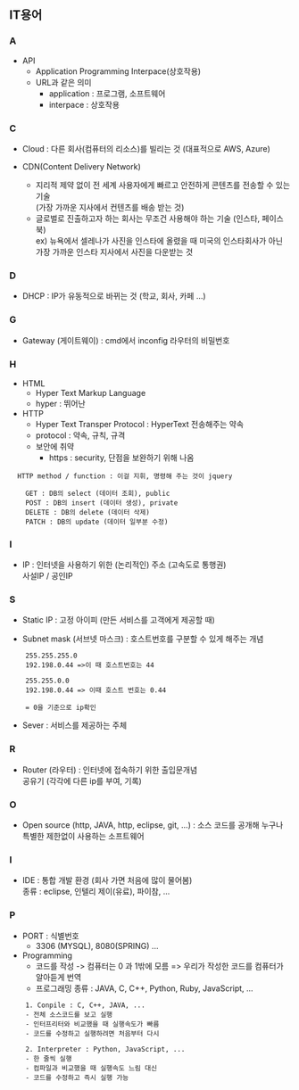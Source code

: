 ## IT용어

### A
- API
  - Application Programming Interpace(상호작용)
  - URL과 같은 의미
    - application : 프로그램, 소프트웨어
    - interpace : 상호작용
### C
- Cloud : 다른 회사(컴퓨터의 리소스)를 빌리는 것 (대표적으로 AWS, Azure)

- CDN(Content Delivery Network)
  - 지리적 제약 없이 전 세계 사용자에게 빠르고 안전하게 콘텐츠를 전송할 수 있는 기술  
(가장 가까운 지사에서 컨텐츠를 배송 받는 것)  
  - 글로벌로 진출하고자 하는 회사는 무조건 사용해야 하는 기술 (인스타, 페이스북)  
    ex) 뉴욕에서 셀레나가 사진을 인스타에 올렸을 때
    미국의 인스타회사가 아닌 가장 가까운 인스타 지사에서 사진을 다운받는 것

### D
- DHCP : IP가 유동적으로 바뀌는 것 (학교, 회사, 카페 ...)

### G
- Gateway (게이트웨이) : cmd에서 inconfig 라우터의 비밀번호  

### H
- HTML 
  - Hyper Text Markup Language
  - hyper : 뛰어난
- HTTP 
  - Hyper Text Transper Protocol : HyperText 전송해주는 약속
  - protocol : 약속, 규칙, 규격
  - 보안에 취약
    - https : security, 단점을 보완하기 위해 나옴
```
  HTTP method / function : 이걸 지휘, 명령해 주는 것이 jquery

    GET : DB의 select (데이터 조회), public
    POST : DB의 insert (데이터 생성), private
    DELETE : DB의 delete (데이터 삭제)
    PATCH : DB의 update (데이터 일부분 수정)
```
### I
- IP : 인터넷을 사용하기 위한 (논리적인) 주소 (고속도로 통행권)  
사설IP / 공인IP

### S
- Static IP : 고정 아이피 (만든 서비스를 고객에게 제공할 때)

- Subnet mask (서브넷 마스크) : 호스트번호를 구분할 수 있게 해주는 개념  
```
    255.255.255.0  
    192.198.0.44 =>이 때 호스트번호는 44  

    255.255.0.0  
    192.198.0.44 => 이때 호스트 번호는 0.44  
    
    = 0을 기준으로 ip확인  
```
- Sever : 서비스를 제공하는 주체

### R
- Router (라우터) : 인터넷에 접속하기 위한 출입문개념  
공유기 (각각에 다른 ip를 부여, 기록)

### O
- Open source (http, JAVA, http, eclipse, git, ...) : 소스 코드를 공개해 누구나 특별한 제한없이 사용하는 소프트웨어 

### I
- IDE : 통합 개발 환경 (회사 가면 처음에 많이 물어봄)  
종류 : eclipse, 인텔리 제이(유료), 파이참, ...

### P
- PORT : 식별번호
  - 3306 (MYSQL), 8080(SPRING) ...
- Programming
  - 코드를 작성 -> 컴퓨터는 0 과 1밖에 모름 => 우리가 작성한 코드를 컴퓨터가 알아듣게 번역
  - 프로그래밍 종류 : JAVA, C, C++, Python, Ruby, JavaScript, ...
```
    1. Conpile : C, C++, JAVA, ...
    - 전체 소스코드를 보고 실행
    - 인터프리터와 비교했을 때 실행속도가 빠름
    - 코드를 수정하고 실행하려면 처음부터 다시

    2. Interpreter : Python, JavaScript, ...
    - 한 줄씩 실행
    - 컴파일과 비교했을 때 실행속도 느림 대신 
    - 코드를 수정하고 즉시 실행 가능
```
